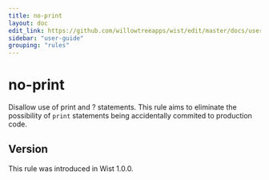 ```yaml
---
title: no-print
layout: doc
edit_link: https://github.com/willowtreeapps/wist/edit/master/docs/user-guide/rules/no-print.md
sidebar: "user-guide"
grouping: "rules"
---
```


# no-print

Disallow use of print and ? statements. This rule aims to eliminate the possibility of `print` statements being accidentally commited to production code.

## Version
This rule was introduced in Wist 1.0.0.